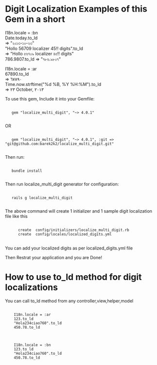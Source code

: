 # Digit Localization Examples of this Gem in a short
I18n.locale = :bn <br />
Date.today.to_ld <br />
 => "২০১৩-১০-২৩"<br />
 "Hollo 56709 localizer 45!! digits".to_ld <br />
 => "Hollo ৫৬৭০৯ localizer ৪৫!! digits"<br />
 786.9807.to_ld
 => "৭৮৬.৯৮০৭" 
 
I18n.locale = :ar <br /> 
67890.to_ld <br /> 
=> ٦٧٨٩٠ <br />
Time.now.strftime("%d %B, %Y %H:%M").to_ld <br /> 
=> ٢٣ October, ٢٠١٣


To use this gem, Include it into your Gemfile:
<pre>
  <code>
   gem "localize_multi_digit", "~> 4.0.1"
  </code>
</pre>

OR
<pre>
  <code>
   gem "localize_multi_digit", "~> 4.0.1", :git => "git@github.com:barek2k2/localize_multi_digit.git"
  </code>
</pre>

Then run:
<pre>
  <code>
   bundle install
  </code>
</pre>

Then run localize_multi_digit generator for configuration:
<pre>
  <code>
   rails g localize_multi_digit
  </code>
</pre>

The above command will create 1 initializer and 1 sample digit localization file like this
<pre>
  <code>
      create  config/initializers/localize_multi_digit.rb
      create  config/locales/localized_digits.yml
</code>
</pre>
You can add your localized digits as per localized_digits.yml file

Then Restrat your application and you are Done!

# How to use to_ld method for digit localizations
You can call to_ld method from any controller,view,helper,model
<pre>
  <code>
    I18n.locale = :ar
    123.to_ld
    "Hola234ciao760".to_ld
    450.78.to_ld
  </code>
</pre>

<pre>
  <code>
    I18n.locale = :bn
    123.to_ld
    "Hola234ciao760".to_ld
    450.78.to_ld
  </code>
</pre>







